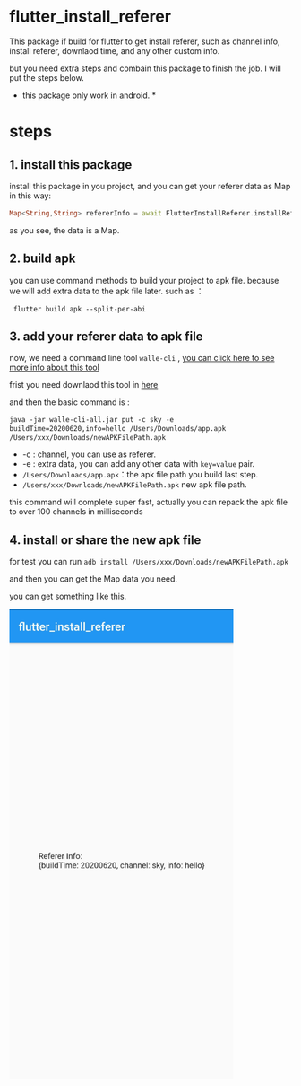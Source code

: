 # flutter_install_referer

This package if build for flutter to get install referer, such as channel info, install referer, downlaod time, and
any other custom info.

but you need extra steps and combain this package to finish the job. I will put the steps below.

* this package only work in android. *

# steps

## 1. install this package
install this package in you project, and you can get your referer data as Map in this way:

```dart
Map<String,String> refererInfo = await FlutterInstallReferer.installReferer;
```
as you see, the data is a Map.

## 2. build apk
you can use command methods to build your project to apk file. because we will add extra data to the apk file later.
such as ：

```shell
 flutter build apk --split-per-abi
```

## 3. add your referer data to apk file
now, we need a command line tool `walle-cli` , [you can click here to see more info about this tool](https://github.com/Meituan-Dianping/walle/tree/master/walle-cli)

frist you need downlaod this tool in [here](https://github.com/Meituan-Dianping/walle/releases)

and then the basic command is :
```
java -jar walle-cli-all.jar put -c sky -e buildTime=20200620,info=hello /Users/Downloads/app.apk /Users/xxx/Downloads/newAPKFilePath.apk
```
- -c : channel, you can use as referer.
- -e : extra data, you can add any other data with `key=value` pair.
- `/Users/Downloads/app.apk`：the apk file path you build last step.
- `/Users/xxx/Downloads/newAPKFilePath.apk` new apk file path.

this command will complete super fast, actually you can repack the apk file to over 100 channels in milliseconds


## 4. install or share the new apk file
for test you can run `adb install /Users/xxx/Downloads/newAPKFilePath.apk`

and then you can get the Map data you need.

you can get something like this.

<img src="https://raw.githubusercontent.com/SpringMagnolia/flutter_install_referer/master/images/screenshot.jpg" width = "400" alt="screenshot" align=center />










